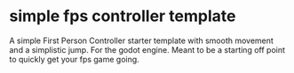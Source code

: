 # simple fps controller template
A simple First Person Controller starter template with smooth movement and a simplistic jump. For the godot engine.
Meant to be a starting off point to quickly get your fps game going.
